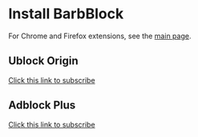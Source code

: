 # Install BarbBlock

For Chrome and Firefox extensions, see the [main page](https://ssl.bblck.me/).

## Ublock Origin

[Click this link to subscribe](abp:subscribe?location=https://ssl.bblck.me/blacklists/ublock-origin.txt&title=BarbBlock)

## Adblock Plus

[Click this link to subscribe](abp:subscribe?location=https://ssl.bblck.me/blacklists/adblock-plus.txt&title=BarbBlock)
